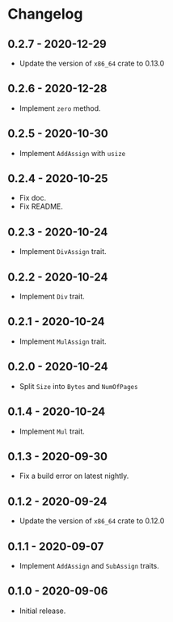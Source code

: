 # Changelog

## 0.2.7 - 2020-12-29

- Update the version of `x86_64` crate to 0.13.0

## 0.2.6 - 2020-12-28

- Implement `zero` method.

## 0.2.5 - 2020-10-30

- Implement `AddAssign` with `usize`

## 0.2.4 - 2020-10-25

- Fix doc.
- Fix README.

## 0.2.3 - 2020-10-24

- Implement `DivAssign` trait.

## 0.2.2 - 2020-10-24

- Implement `Div` trait.

## 0.2.1 - 2020-10-24

- Implement `MulAssign` trait.

## 0.2.0 - 2020-10-24

- Split `Size` into `Bytes` and `NumOfPages`

## 0.1.4 - 2020-10-24

- Implement `Mul` trait.

## 0.1.3 - 2020-09-30

- Fix a build error on latest nightly.

## 0.1.2 - 2020-09-24

- Update the version of `x86_64` crate to 0.12.0

## 0.1.1 - 2020-09-07

- Implement `AddAssign` and `SubAssign` traits.

## 0.1.0 - 2020-09-06

- Initial release.
